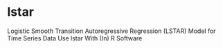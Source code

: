 # lstar
Logistic Smooth Transition Autoregressive Regression (LSTAR) Model for Time Series Data Use lstar With (In) R Software

